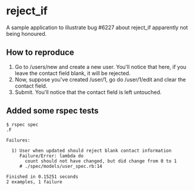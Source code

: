 reject_if
=========

A sample application to illustrate bug #6227 about reject_if apparently not being honoured.

How to reproduce
----------------

1. Go to /users/new and create a new user. You'll notice that here, if you leave the contact field blank, it will be rejected.
2. Now, suppose you've created /user/1, go do /user/1/edit and clear the contact field.
3. Submit. You'll notice that the contact field is left untouched.

Added some rspec tests
----------------------

    $ rspec spec
    .F                                                                                                                                           
    
    Failures:
    
      1) User when updated should reject blank contact information
         Failure/Error: lambda do
           count should not have changed, but did change from 0 to 1
         # ./spec/models/user_spec.rb:14
    
    Finished in 0.15251 seconds
    2 examples, 1 failure